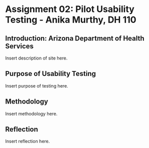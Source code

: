 # Assignment 02: Pilot Usability Testing - Anika Murthy, DH 110

## Introduction: Arizona Department of Health Services
Insert description of site here.

## Purpose of Usability Testing
Insert purpose of testing here.

## Methodology
Insert methodology here.

## Reflection
Insert reflection here.
